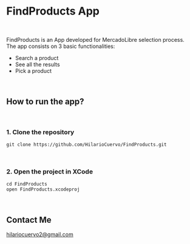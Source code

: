 # FindProducts App
</br>

FindProducts is an App developed for MercadoLibre selection process.
</br>
The app consists on 3 basic functionalities:
  - Search a product
  - See all the results
  - Pick a product

</br>

## How to run the app?
</br>

### 1. Clone the repository
```
git clone https://github.com/HilarioCuervo/FindProducts.git
```

</br>

### 2. Open the project in XCode
```
cd FindProducts
open FindProducts.xcodeproj
```
</br>

## Contact Me

hilariocuervo2@gmail.com
